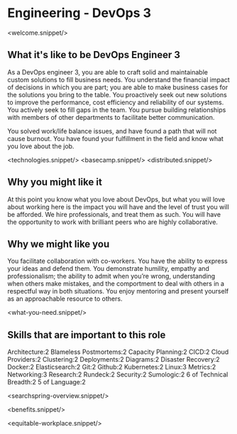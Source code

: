 # Engineering - DevOps 3
<welcome.snippet/>

## What it's like to be DevOps Engineer 3
As a DevOps engineer 3, you are able to craft solid and maintainable custom solutions to fill business needs. You understand the financial impact of decisions in which you are part; you are able to make business cases for the solutions you bring to the table. You proactively seek out new solutions to improve the performance, cost efficiency and reliability of our systems. You actively seek to fill gaps in the team. You pursue building relationships with members of other departments to facilitate better communication.

You solved work/life balance issues, and have found a path that will not cause burnout.  You have found your fulfillment in the field and know what you love about the job. 


<technologies.snippet/>
<basecamp.snippet/>
<distributed.snippet/>

## Why you might like it
At this point you know what you love about DevOps, but what you will love about working here is the impact you will have and the level of trust you will be afforded.  We hire professionals, and treat them as such. You will have the opportunity to work with brilliant peers who are highly collaborative.   

## Why we might like you
You facilitate collaboration with co-workers. You have the ability to express your ideas and defend them. You demonstrate humility, empathy and professionalism; the ability to admit when you’re wrong, understanding when others make mistakes, and the comportment to deal with others in a respectful way in both situations. You enjoy mentoring and present yourself as an approachable resource to others.

<what-you-need.snippet/>

## Skills that are important to this role

<skills>
Architecture:2
Blameless Postmortems:2
Capacity Planning:2
CICD:2
Cloud Providers:2
Clustering:2
Deployments:2
Diagrams:2
Disaster Recovery:2
Docker:2
Elasticsearch:2
Git:2
Github:2
Kubernetes:2
Linux:3
Metrics:2
Networking:3
Research:2
Rundeck:2
Security:2
Sumologic:2
6 of Technical Breadth:2
5 of Language:2
</skills>

<inherit doc="engineering-devops-2.md"/>

<searchspring-overview.snippet/>

<benefits.snippet/>

<equitable-workplace.snippet/>
